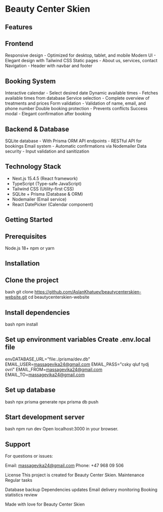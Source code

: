 # Beauty Center Skien

## Features

## Frontend

Responsive design - Optimized for desktop, tablet, and mobile
Modern UI - Elegant design with Tailwind CSS
Static pages - About us, services, contact
Navigation - Header with navbar and footer

## Booking System

Interactive calendar - Select desired date
Dynamic available times - Fetches available times from database
Service selection - Complete overview of treatments and prices
Form validation - Validation of name, email, and phone number
Double booking protection - Prevents conflicts
Success modal - Elegant confirmation after booking

## Backend & Database

SQLite database - With Prisma ORM
API endpoints - RESTful API for bookings
Email system - Automatic confirmations via Nodemailer
Data security - Input validation and sanitization

## Technology Stack

- Next.js 15.4.5 (React framework)
- TypeScript (Type-safe JavaScript)
- Tailwind CSS (Utility-first CSS)
- SQLite + Prisma (Database & ORM)
- Nodemailer (Email service)
- React DatePicker (Calendar component)

## Getting Started

## Prerequisites

Node.js 18+
npm or yarn

## Installation

## Clone the project

bash
git clone <https://github.com/AslanKhatuev/beautycenterskien-website.git>
cd beautycenterskien-website

## Install dependencies

bash
npm install

## Set up environment variables Create .env.local file

envDATABASE_URL="file:./prisma/dev.db"
EMAIL_USER=<massagevika24@gmail.com>
EMAIL_PASS="csky qluf tydj ovri"
EMAIL_FROM=<massagevika24@gmail.com>
EMAIL_TO=<massagevika24@gmail.com>

## Set up database

bash
npx prisma generate
npx prisma db push

## Start development server

bash
npm run dev
Open localhost:3000 in your browser.

## Support

For questions or issues:

Email: <massagevika24@gmail.com>
Phone: +47 968 09 506

License
This project is created for Beauty Center Skien.
Maintenance
Regular tasks

Database backup
Dependencies updates
Email delivery monitoring
Booking statistics review

Made with love for Beauty Center Skien
